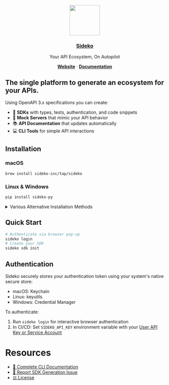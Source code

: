 <p align="center">
 <a href="https://sideko.dev">
<img src="https://storage.googleapis.com/sideko.appspot.com/public_assets/website_assets/logo-symbol.svg" height="96">
<h3 align="center">Sideko</h3>
</a>
</p>
<p align="center">
 Your API Ecosystem, On Autopilot
</p>
<p align="center">
<a href="https://sideko.dev"><strong>Website</strong></a> ·
<a href="https://docs.sideko.dev"><strong>Documentation</strong></a>
</p>

## The single platform to generate an ecosystem for your APIs.
Using OpenAPI 3.x specifications you can create:
- 🚀 **SDKs** with types, tests, authentication, and code snippets
- 🔄 **Mock Servers** that mimic your API behavior
- 📚 **API Documentation** that updates automatically
- 💻 **CLI Tools** for simple API interactions

## Installation

### macOS
```bash
brew install sideko-inc/tap/sideko
```

### Linux & Windows
```bash
pip install sideko-py
```

<details>
<summary>Various Alternative Installation Methods</summary>

macOS Alternative
```bash
curl -fsSL https://raw.githubusercontent.com/Sideko-Inc/sideko/main/install.sh | sh
```

npm
```bash
npm install -g @sideko/cli
```

**Legacy Versions**
```bash
# via curl
curl -fsSL https://raw.githubusercontent.com/Sideko-Inc/sideko/v0.10.2/install.sh | sh

# via pip
pip install sideko-py==0.10.2
```
</details>

## Quick Start
```bash
# Authenticate via browser pop-up
sideko login
# Create your SDK
sideko sdk init
```

## Authentication
Sideko securely stores your authentication token using your system's native secure store:
- macOS: Keychain
- Linux: keyutils
- Windows: Credential Manager

To authenticate:
1. Run `sideko login` for interactive browser authentication
2. In CI/CD: Set `SIDEKO_API_KEY` environment variable with your [User API Key or Service Account](https://docs.sideko.dev/organizations/service-accounts)

# Resources
- [📘 Complete CLI Documentation](./docs/CLI.md)
- [📝 Report SDK Generation Issue](https://github.com/Sideko-Inc/sideko/issues/new?template=generation-bug.md)
- [⚖️ License](./LICENSE)